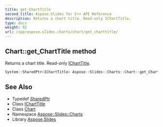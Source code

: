 ```yaml
---
title: get_ChartTitle
second_title: Aspose.Slides for C++ API Reference
description: Returns a chart title. Read-only IChartTitle.
type: docs
weight: 92
url: /cpp/aspose.slides.charts/chart/get_charttitle/
---
```

## Chart::get_ChartTitle method


Returns a chart title. Read-only [IChartTitle](../../icharttitle/).

```cpp
System::SharedPtr<IChartTitle> Aspose::Slides::Charts::Chart::get_ChartTitle() override
```

## See Also

* Typedef [SharedPtr](../../../system/sharedptr/)
* Class [IChartTitle](../../icharttitle/)
* Class [Chart](../)
* Namespace [Aspose::Slides::Charts](../../)
* Library [Aspose.Slides](../../../)
